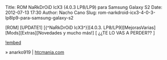 Title: ROM NaRkDrOiD IcX3 (4.0.3 LP8/LP9) para Samsung Galaxy S2
Date: 2012-07-13 17:30
Author: Nacho Cano
Slug: rom-narkdroid-icx3-4-0-3-lp8lp9-para-samsung-galaxy-s2

[ROM] [UPDATE1] [{\^NaRkDrOiD IcX3\^}][4.0.3.
LP8/LP9][MejorasVarias][Mods][Extras][Novedades y mucho más!] [ ¿¿TE LO
VAS A PERDER?? ]

[!embed](https://www.youtube.com/watch?v=R0Gnec5UpGs)

» anarko919 | [htcmania.com][]

  [htcmania.com]: http://www.htcmania.com/showthread.php?t=332730
    "ROM NaRkDrOiD IcX3 (4.0.3 LP8/LP9) para Samsung Galaxy S2"
